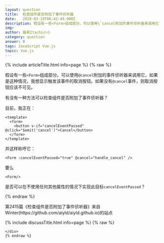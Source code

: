 ```yaml
---
layout: question
title:  检查组件是否附加了事件侦听器
date:   2020-03-19T06:42:49.000Z
description: 假设有一些<Form>组成部分。可以使用\`cancel附加的事件侦听器来调用它，如果是这种情况，我想显示触发该事件的取消按钮。如果没有\`cancel事件，...
img: 
author: 路易Itachi小小
category: question
answer: 0
tags: JavaScript Vue.js
topic: Vue.js
---
```

<div class="article-root">
  <div class="article">
    {% include articleTitle.html info=page %}
    {% raw %}
    <div class="article-content"><p><font style="vertical-align: inherit;"><font style="vertical-align: inherit;">假设有一些</font></font><code>&lt;Form&gt;</code><font style="vertical-align: inherit;"><font style="vertical-align: inherit;">组成部分。</font><font style="vertical-align: inherit;">可以使用</font></font><code>@cancel</code><font style="vertical-align: inherit;"><font style="vertical-align: inherit;">附加</font><font style="vertical-align: inherit;">的</font><font style="vertical-align: inherit;">事件侦听</font><font style="vertical-align: inherit;">器来调用</font><font style="vertical-align: inherit;">它，如果是这种情况，我想显示触发该事件的取消按钮。</font><font style="vertical-align: inherit;">如果没有</font></font><code>@cancel</code><font style="vertical-align: inherit;"><font style="vertical-align: inherit;">事件，则取消按钮应该不可见。</font></font></p>

<p><font style="vertical-align: inherit;"><font style="vertical-align: inherit;">有没有一种方法可以检查组件是否附加了事件侦听器？</font></font></p>

<p><font style="vertical-align: inherit;"><font style="vertical-align: inherit;">目前，我正在：</font></font></p>

<pre><code>&lt;template&gt;<font></font>
  &lt;form&gt;<font></font>
    &lt;button v-if="cancelEventPassed" @click="$emit('cancel')"&gt;Cancel&lt;/button&gt;<font></font>
  &lt;/form&gt;<font></font>
&lt;/template&gt;<font></font>
</code></pre>

<p><font style="vertical-align: inherit;"><font style="vertical-align: inherit;">并这样称呼它：</font></font></p>

<pre><code>&lt;Form :cancelEventPassed="true" @cancel="handle_cancel" /&gt;
</code></pre>

<p><font style="vertical-align: inherit;"><font style="vertical-align: inherit;">要么</font></font></p>

<pre><code>&lt;Form/&gt;
</code></pre>

<p><font style="vertical-align: inherit;"><font style="vertical-align: inherit;">是否可以在不使用任何其他属性的情况下实现此目标</font></font><code>cancelEventPassed</code><font style="vertical-align: inherit;"><font style="vertical-align: inherit;">？</font></font></p></div>
    {% endraw %}
  </div>
  <p class="winter_mark">第2415篇《检查组件是否附加了事件侦听器》来自Winter(https://github.com/aiyld/aiyld.github.io)的站点</p>
  <div class="discuss-wrapper">
    {% include discussTitle.html info=page %}
    {% raw %}
    <div class="discuss-list">
    
    </div>
    {% endraw %}
  </div>
<div>
